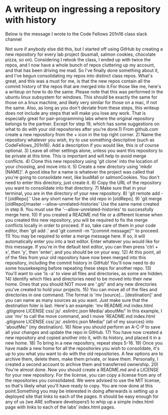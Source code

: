 # A writeup on ingressing a repository with history

Below is the message I wrote to the Code Fellows 201n16 class slack channel



Not sure if anybody else did this, but I started off using GitHub by creating a new repository for every lab project (busmall, salmon cookies, chocolate pizza, so on). Considering I retook the class, I ended up with twice the repos, and I now have a whole bunch of repos cluttering up my account, and that has been driving me mad. So I've finally done something about it, and I've begun consolidating my repos into distinct class repos. What's great, and this was a must for me, is that the new repos contain all the commit history of the repos that are merged into it.For those like me, here's a writeup on how to do the same. Please note that this was performed in the ubuntu linux subsystem for windows. This should be exactly the same for those on a linux machine, and likely very similar for those on a mac, if not the same. Also, as long as you don't deviate from these steps, this writeup does not include any steps that will make you lose any work. That is especially great for pair-programming labs where the original repository belongs to the partner. Except for step 19, which has some suggestions on what to do with your old repositories after you're done.1) From github.com create a new repository from the + icon in the top right corner.
2) Name the repository whatever you wish, try to use something descriptive (such as CodeFellows_201n16). Add a description if you would like, this is of course optional.
3) Leave all other settings alone, unless you want this repository to be private at this time. This is important and will help to avoid merge conflicts.
4) Clone this new repository using 'git clone' into the location of your choosing, and move into it.
5) Create a new directory using 'mkdir [NAME]'. A good idea for a name is whatever the project was called that you're going to consolidate next, like busMall or salmonCookies. You don't need to enter this directory, just create it.
6) Copy the URL of the repository you want to consolidate into that directory.
7) Make sure that in your terminal, you are in the directory of your new repository.
8) 'git remote add -f [oldRepo] <oldRepo URL>' Use any short name for the old repo in [oldRepo].
9) 'git merge [oldRepo]/master --allow-unrelated-histories' Use the same name created in step 8. You must use the '--allow-unrelated-histories' to successfully merge here.
10) If you created a README.md file or a different license when you created this new repository, you will be required to fix the merge conflicts locally in order to proceed. If so, take care of them in your code editor, then 'git add .' and 'git commit -m "[commit message]"' to proceed.
11) You may be required to enter a merge message here. If so, it will automatically enter you into a text editor. Enter whatever you would like for this message. If you're in the default text editor, you can then press 'ctrl + x', then 'y', then 'enter', and you should be on your way.
12) At this point, all of the files from your old repository have now been merged into this repository, including the commit history in GitHub! You'll now need to do some housekeeping before repeating these steps for another repo.
13) You'll want to use 'ls -a' to view all files and directories, as some are hidden.
14) Identify which files and directories need to be moved into their new home. Ones that you should NOT move are '.git/' and any new directories you've created to hold your projects.
15) You can move all of the files and directories in one command. The format is 'mv [source]... [destination]' and you can name as many sources as you want. Just make sure that the destination foler is last. Here's an example:
'mv README.md index.html .gitignore LICENSE css/ js/ .eslintrc.json Media/ aboutMe/'
In this example, I use 'mv' to call the move command, and I move 'README.md index.html .gitignore LICENSE css/ js/ .eslintrc.json Media/' (all of my sources) into 'aboutMe/' (my destination).
16) Now you should perform an A-C-P to save all your changes and update the repo in GitHub.
17) You have now created a new repository and copied another into it, with its history, and placed it in a new home.
18) To bring in a new repository, repeat steps 5-16.
19) Once you have made a new home for all the repositories you wish to consolidate, it's up to you what you want to do with the old repositories. A few options are to archive them, delete them, make them private, or leave them. Personally, I created a second account to archive them and transferred ownership.
20) You're almost done. Now you should create a README.md and a LICENSE for your new repository. For the license, you can copy a license from any of the repositories you consolidated. We were advised to use the MIT license, so that's likely what you'll have ready to copy. You are now done at this point.Something you may be interested in doing afterwards is setting up a deployed site that links to each of the pages. It should be easy enough for any of us (we ARE software developers!) to whip up a simple index.html page with links to each of the labs' index.html pages.